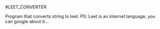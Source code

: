 #LEET_CONVERTER

Program that converts string to leet.
PS: Leet is an internet language, you can google about it...